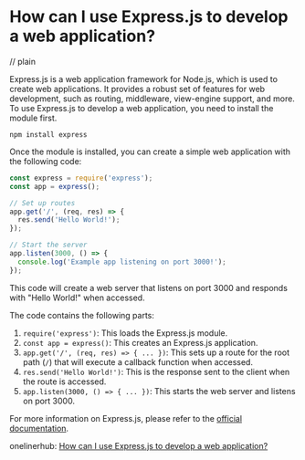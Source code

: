 # How can I use Express.js to develop a web application?
// plain

Express.js is a web application framework for Node.js, which is used to create web applications. It provides a robust set of features for web development, such as routing, middleware, view-engine support, and more. To use Express.js to develop a web application, you need to install the module first.

```
npm install express
```

Once the module is installed, you can create a simple web application with the following code:

```javascript
const express = require('express');
const app = express();

// Set up routes
app.get('/', (req, res) => {
  res.send('Hello World!');
});

// Start the server
app.listen(3000, () => {
  console.log('Example app listening on port 3000!');
});
```

This code will create a web server that listens on port 3000 and responds with "Hello World!" when accessed.

The code contains the following parts:

1. `require('express')`: This loads the Express.js module.
2. `const app = express()`: This creates an Express.js application.
3. `app.get('/', (req, res) => { ... })`: This sets up a route for the root path (`/`) that will execute a callback function when accessed.
4. `res.send('Hello World!')`: This is the response sent to the client when the route is accessed.
5. `app.listen(3000, () => { ... })`: This starts the web server and listens on port 3000.

For more information on Express.js, please refer to the [official documentation](https://expressjs.com/).

onelinerhub: [How can I use Express.js to develop a web application?](https://onelinerhub.com/expressjs/how-can-i-use-express-js-to-develop-a-web-application-1687216024)